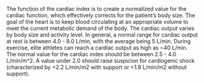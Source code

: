 The function of the cardiac index is to create a normalized value for the cardiac function, which effectively corrects for the patient’s body size. The goal of the heart is to keep blood circulating at an appropriate volume to meet the current metabolic demand of the body. The cardiac output varies by body size and activity level. In general, a normal range for cardiac output at rest is between 4.0 - 8.0 L/min, with the average being 5 L/min. During exercise, elite athletes can reach a cardiac output as high as ~40 L/min. The normal value for the cardiac index should be between 2.5 - 4.0 L/min/m^2. A value under 2.0 should raise suspicion for cardiogenic shock (characterized by <2.2 L/min/m2 with support or <1.8 L/min/m2 without support).